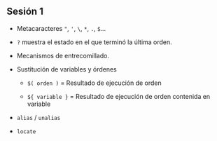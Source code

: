 ## Sesión 1

- Metacaracteres `"`, `'`, `\`, `*`, `.`, `$`...

- `?` muestra el estado en el que terminó la última orden.

- Mecanismos de entrecomillado.

- Sustitución de variables y órdenes

    - `$( orden )` = Resultado de ejecución de orden

    - `${ variable }` = Resultado de ejecución de orden contenida en variable

- `alias` / `unalias`

- `locate`
